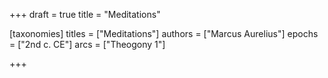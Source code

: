 +++
draft = true
title = "Meditations"

[taxonomies]
titles = ["Meditations"]
authors = ["Marcus Aurelius"]
epochs = ["2nd c. CE"]
arcs = ["Theogony 1"]

+++